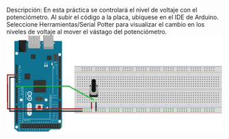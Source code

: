 Descripción:
En esta práctica se controlará el nivel de voltaje con el potenciómetro. 
Al subir el código a la placa, ubíquese en el IDE de Arduino. 
Seleccione Herramientas/Serial Potter para visualizar el cambio en los niveles de voltaje al mover el vástago del potenciómetro.
![Practica I5](https://github.com/RETBOT/Practicas-Sistemas-programables/blob/master/Unidad%201/Practica_Inicio5_NivelVoltaje/Practica_Inicio5_NivelVoltaje.png)
